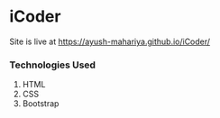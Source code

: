 # iCoder

Site is live at https://ayush-mahariya.github.io/iCoder/


### Technologies Used
1. HTML
2. CSS
3. Bootstrap
